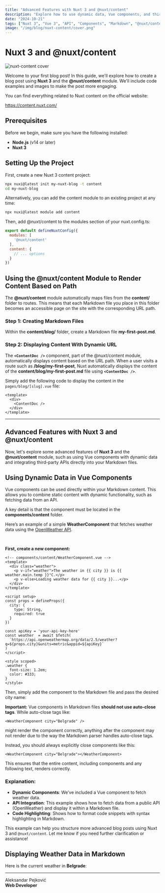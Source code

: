 ```yaml
---
title: "Advanced Features with Nuxt 3 and @nuxt/content"
description: "Explore how to use dynamic data, Vue components, and third-party APIs in Nuxt 3 using Markdown."
date: "2024-10-21"
tags: ["Nuxt 3", "Vue 3", "API", "Components", "Markdown", "@nuxt/content"]
image: "/img/blog/nuxt-content/cover.png"
---
```


# Nuxt 3 and @nuxt/content

<img src="/img/blog/nuxt-content/cover.png" alt="nuxt-content cover" class="content-project-image">

Welcome to your first blog post! In this guide, we'll explore how to create a blog post using **Nuxt 3** and the **@nuxt/content** module. We'll include code examples and images to make the post more engaging.

You can find everything related to Nuxt content on the official website:

https://content.nuxt.com/

## Prerequisites

Before we begin, make sure you have the following installed:

- **Node.js** (v14 or later)
- **Nuxt 3**

## Setting Up the Project

First, create a new Nuxt 3 content project:

```bash
npx nuxi@latest init my-nuxt-blog -t content
cd my-nuxt-blog
```

Alternatively, you can add the content module to an existing project at any time:
```bash
npx nuxi@latest module add content
```

Then, add @nuxt/content to the modules section of your nuxt.config.ts:

```js
export default defineNuxtConfig({
  modules: [
    '@nuxt/content'
  ],
  content: {
    // ... options
  }
})
```

## Using the @nuxt/content Module to Render Content Based on Path

The **@nuxt/content** module automatically maps files from the **content/** folder to routes. This means that each Markdown file you place in this folder becomes an accessible page on the site with the corresponding URL path.

### Step 1: Creating Markdown Files

Within the **content/blog/** folder, create a Markdown file **my-first-post.md**.

### Step 2: Displaying Content With Dynamic URL

The **`<ContentDoc />`** component, part of the @nuxt/content module, automatically displays content based on the URL path. When a user visits a route such as **/blog/my-first-post**, Nuxt automatically displays the content of the **content/blog/my-first-post.md** file using **`<ContentDoc />`**.

Simply add the following code to display the content in the `pages/blog/[slug].vue` file:

```vue
<template>
  <div>
    <ContentDoc />
  </div>
</template>
```

---

## Advanced Features with Nuxt 3 and @nuxt/content

Now, let's explore some advanced features of **Nuxt 3** and the **@nuxt/content** module, such as using Vue components with dynamic data and integrating third-party APIs directly into your Markdown files.

## Using Dynamic Data in Vue Components

Vue components can be used directly within your Markdown content. This allows you to combine static content with dynamic functionality, such as fetching data from an API.

A key detail is that the component must be located in the **components/content** folder.

Here’s an example of a simple **WeatherComponent** that fetches weather data using the [OpenWeather API](https://openweathermap.org/).

<br/>

**First, create a new component:**

```vue
<!-- components/content/WeatherComponent.vue -->
<template>
  <div class="weather">
    <p v-if="weather">The weather in {{ city }} is {{ weather.main.temp }}°C.</p>
    <p v-else>Loading weather data for {{ city }}...</p>
  </div>
</template>

<script setup>
const props = defineProps({
  city: {
    type: String,
    required: true
  }
})

const apiKey = 'your-api-key-here'
const weather  = await $fetch(
  `https://api.openweathermap.org/data/2.5/weather?q=${props.city}&units=metric&appid=${apiKey}`
)
</script>

<style scoped>
.weather {
  font-size: 1.2em;
  color: #333;
}
</style>
```

Then, simply add the component to the Markdown file and pass the desired city name:

**Important:** Vue components in Markdown files **should not use auto-close tags**. While auto-close tags like:

```vue
<WeatherComponent city="Belgrade" />
```

might render the component correctly, anything after the component may not render due to the way the Markdown parser handles auto-close tags.

Instead, you should always explicitly close components like this:

```vue
<WeatherComponent city="Belgrade"></WeatherComponent>
```

This ensures that the entire content, including components and any following text, renders correctly.

### Explanation:

- **Dynamic Components**: We’ve included a Vue component to fetch weather data.
- **API Integration**: This example shows how to fetch data from a public API (OpenWeather) and display it within a Markdown file.
- **Code Highlighting**: Shows how to format code snippets with syntax highlighting in Markdown.

This example can help you structure more advanced blog posts using Nuxt 3 and `@nuxt/content`. Let me know if you need further clarification or assistance!

## Displaying Weather Data in Markdown

Here is the current weather in **Belgrade**:

<WeatherComponent city="Belgrade"></WeatherComponent>

---

Aleksandar Pejković  
**Web Developer**  
